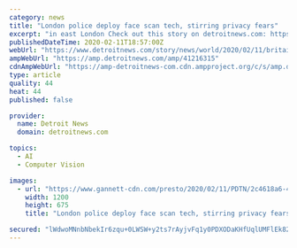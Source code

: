 ```yaml
---
category: news
title: "London police deploy face scan tech, stirring privacy fears"
excerpt: "in east London Check out this story on detroitnews.com: https://www.detroitnews.com/story/news/world/2020/02/11/britain-london-police-facial-recognition-cameras/41216315/"
publishedDateTime: 2020-02-11T18:57:00Z
webUrl: "https://www.detroitnews.com/story/news/world/2020/02/11/britain-london-police-facial-recognition-cameras/41216315/"
ampWebUrl: "https://amp.detroitnews.com/amp/41216315"
cdnAmpWebUrl: "https://amp-detroitnews-com.cdn.ampproject.org/c/s/amp.detroitnews.com/amp/41216315"
type: article
quality: 44
heat: 44
published: false

provider:
  name: Detroit News
  domain: detroitnews.com

topics:
  - AI
  - Computer Vision

images:
  - url: "https://www.gannett-cdn.com/presto/2020/02/11/PDTN/2c4618a6-4c8d-4518-b44d-9b8485f4b12f-AP20042604046959.jpg?auto=webp&crop=3044,1712,x271,y0&format=pjpg&width=1200"
    width: 1200
    height: 675
    title: "London police deploy face scan tech, stirring privacy fears"

secured: "lWdwoMNnbNbekIr6zqu+0LWSW+y2ts7rAyjvFq1y0PDXODaKHfUqlUMFlEk82JwNBeGm+MG642trfwnf0ECs3Q2J1x5b/GGnnbGbBjcpbkfmeSZkNI/2VUzk9QKQ1qveC4A0FRTPxHOnlYaSqxXXVNGqjf6OJCBFVrX0/DAePR2S3p/yCgrwTiWvZYS6xf98/dty3fCVdlwatgR320tD6Mwewf4w7Iwg/2QXKu1RlY6WzWtt/kMgb9JXuDRmGjWAqHDNfnSye4XE5TFbnQKTwhnkEUVlOWHuqppbxURZC7S/MQzIKyHarzzF4mNFHYJN;rJphDeQS2faNAFCg9Jl1YA=="
---
```


